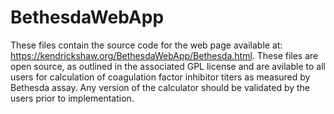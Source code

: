 # BethesdaWebApp
These files contain the source code for the web page available at: https://kendrickshaw.org/BethesdaWebApp/Bethesda.html.
These files are open source, as outlined in the associated GPL license 
and are avilable to all users for calculation of coagulation factor inhibitor titers as measured by Bethesda assay.
Any version of the calculator should be validated by the users prior to implementation.
